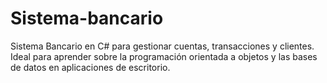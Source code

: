 # Sistema-bancario
Sistema Bancario en C# para gestionar cuentas, transacciones y clientes. Ideal para aprender sobre la programación orientada a objetos y las bases de datos en aplicaciones de escritorio.
